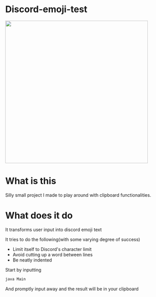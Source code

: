 # Discord-emoji-test

<img src=http://imgur.com/a/pNzq9 height="450">

# What is this

Silly small project I made to play around with clipboard functionalities.

# What does it do

It transforms user input into discord emoji text

It tries to do the following(with some varying degree of success)

- Limit itself to Discord's character limit
- Avoid cutting up a word between lines
- Be neatly indented

Start by inputting

```sh
java Main
```

And promptly input away and the result will be in your clipboard
